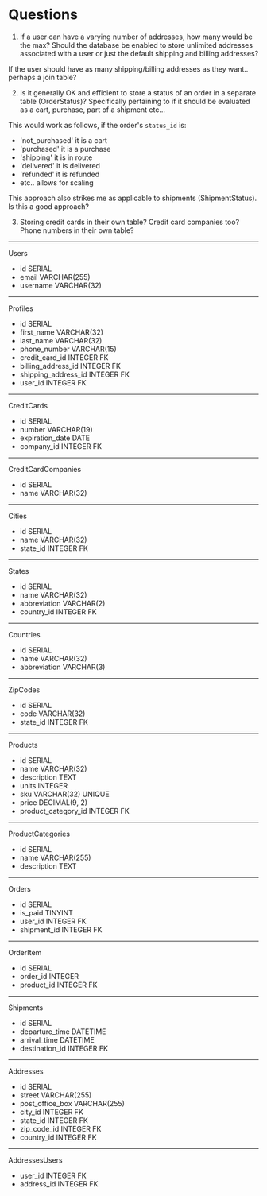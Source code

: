 # Questions

1. If a user can have a varying number of addresses, how many would be the max? Should the database be enabled to store unlimited addresses associated with a user or just the default shipping and billing addresses?

If the user should have as many shipping/billing addresses as they want.. perhaps a join table?

2. Is it generally OK and efficient to store a status of an order in a separate table (OrderStatus)? Specifically pertaining to if it should be evaluated as a cart, purchase, part of a shipment etc...

This would work as follows, if the order's `status_id` is:

- 'not_purchased' it is a cart
- 'purchased' it is a purchase
- 'shipping' it is in route
- 'delivered' it is delivered
- 'refunded' it is refunded
- etc.. allows for scaling

This approach also strikes me as applicable to shipments (ShipmentStatus). Is this a good approach?

3. Storing credit cards in their own table? Credit card companies too? Phone numbers in their own table?

---

Users

- id SERIAL
- email VARCHAR(255)
- username VARCHAR(32)

---

Profiles

- id SERIAL
- first_name VARCHAR(32)
- last_name VARCHAR(32)
- phone_number VARCHAR(15)
- credit_card_id INTEGER FK
- billing_address_id INTEGER FK
- shipping_address_id INTEGER FK
- user_id INTEGER FK

---

CreditCards

- id SERIAL
- number VARCHAR(19)
- expiration_date DATE
- company_id INTEGER FK

---

CreditCardCompanies

- id SERIAL
- name VARCHAR(32)

---

Cities

- id SERIAL
- name VARCHAR(32)
- state_id INTEGER FK

---

States

- id SERIAL
- name VARCHAR(32)
- abbreviation VARCHAR(2)
- country_id INTEGER FK

---

Countries

- id SERIAL
- name VARCHAR(32)
- abbreviation VARCHAR(3)

---

ZipCodes

- id SERIAL
- code VARCHAR(32)
- state_id INTEGER FK

---

Products

- id SERIAL
- name VARCHAR(32)
- description TEXT
- units INTEGER
- sku VARCHAR(32) UNIQUE
- price DECIMAL(9, 2)
- product_category_id INTEGER FK

---

ProductCategories

- id SERIAL
- name VARCHAR(255)
- description TEXT

---

Orders

- id SERIAL
- is_paid TINYINT
- user_id INTEGER FK
- shipment_id INTEGER FK

---

OrderItem

- id SERIAL
- order_id INTEGER
- product_id INTEGER FK

---

Shipments

- id SERIAL
- departure_time DATETIME
- arrival_time DATETIME
- destination_id INTEGER FK

---

Addresses

- id SERIAL
- street VARCHAR(255)
- post_office_box VARCHAR(255)
- city_id INTEGER FK
- state_id INTEGER FK
- zip_code_id INTEGER FK
- country_id INTEGER FK

---

AddressesUsers

- user_id INTEGER FK
- address_id INTEGER FK











